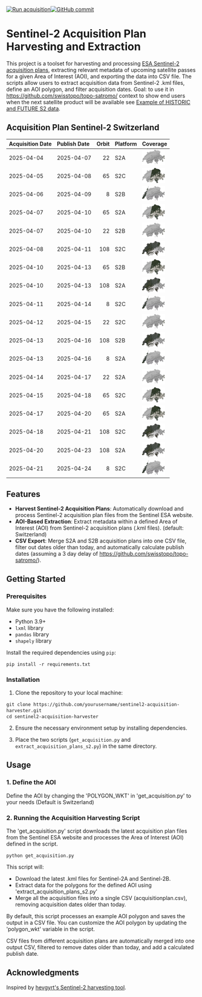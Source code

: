 [![Run acquisition](https://github.com/davidoesch/Sentinel-2-Acquisition-Plan-Harvesting/actions/workflows/run_acquisition.yml/badge.svg)](https://github.com/davidoesch/Sentinel-2-Acquisition-Plan-Harvesting/actions/workflows/run_acquisition.yml)[![GitHub commit](https://img.shields.io/github/last-commit/davidoesch/Sentinel-2-Acquisition-Plan-Harvesting)](https://github.com/davidoesch/Sentinel-2-Acquisition-Plan-Harvesting/commits/main)

# Sentinel-2 Acquisition Plan Harvesting and Extraction

This project is a toolset for harvesting and processing [ESA Sentinel-2 acquisition plans](https://sentinel.esa.int/web/sentinel/copernicus/sentinel-2/acquisition-plans), extracting relevant metadata of upcoming satellite passes for a given Area of Interest (AOI), and exporting the data into CSV file. The scripts allow users to extract acquisition data from Sentinel-2 .kml files, define an AOI polygon, and filter acquisition dates. Goal: to use it in https://github.com/swisstopo/topo-satromo/ context to show end users when the next satellite product will be available see [Example of HISTORIC and FUTURE S2 data](https://davidoesch.github.io/Sentinel-2-Acquisition-Plan-Harvesting/calendar.html).

## Acquisition Plan Sentinel-2 Switzerland
| Acquisition Date   | Publish Date   |   Orbit | Platform   | Coverage                    |
|:-------------------|:---------------|--------:|:-----------|:----------------------------|
| 2025-04-04         | 2025-04-07     |      22 | S2A        | ![Coverage](assets/22.png)  |
| 2025-04-05         | 2025-04-08     |      65 | S2C        | ![Coverage](assets/65.png)  |
| 2025-04-06         | 2025-04-09     |       8 | S2B        | ![Coverage](assets/8.png)   |
| 2025-04-07         | 2025-04-10     |      65 | S2A        | ![Coverage](assets/65.png)  |
| 2025-04-07         | 2025-04-10     |      22 | S2B        | ![Coverage](assets/22.png)  |
| 2025-04-08         | 2025-04-11     |     108 | S2C        | ![Coverage](assets/108.png) |
| 2025-04-10         | 2025-04-13     |      65 | S2B        | ![Coverage](assets/65.png)  |
| 2025-04-10         | 2025-04-13     |     108 | S2A        | ![Coverage](assets/108.png) |
| 2025-04-11         | 2025-04-14     |       8 | S2C        | ![Coverage](assets/8.png)   |
| 2025-04-12         | 2025-04-15     |      22 | S2C        | ![Coverage](assets/22.png)  |
| 2025-04-13         | 2025-04-16     |     108 | S2B        | ![Coverage](assets/108.png) |
| 2025-04-13         | 2025-04-16     |       8 | S2A        | ![Coverage](assets/8.png)   |
| 2025-04-14         | 2025-04-17     |      22 | S2A        | ![Coverage](assets/22.png)  |
| 2025-04-15         | 2025-04-18     |      65 | S2C        | ![Coverage](assets/65.png)  |
| 2025-04-17         | 2025-04-20     |      65 | S2A        | ![Coverage](assets/65.png)  |
| 2025-04-18         | 2025-04-21     |     108 | S2C        | ![Coverage](assets/108.png) |
| 2025-04-20         | 2025-04-23     |     108 | S2A        | ![Coverage](assets/108.png) |
| 2025-04-21         | 2025-04-24     |       8 | S2C        | ![Coverage](assets/8.png)   |

## Features

- **Harvest Sentinel-2 Acquisition Plans**: Automatically download and process Sentinel-2 acquisition plan files from the Sentinel ESA website.
- **AOI-Based Extraction**: Extract metadata within a defined Area of Interest (AOI) from Sentinel-2 acquisition plans (.kml files). (default: Switzerland)
- **CSV Export**: Merge S2A and S2B  acquisition plans into one CSV file, filter out dates older than today, and automatically calculate publish dates (assuming a 3 day delay of https://github.com/swisstopo/topo-satromo/).

## Getting Started

### Prerequisites

Make sure you have the following installed:

- Python 3.9+
- `lxml` library
- `pandas` library
- `shapely` library

Install the required dependencies using `pip`:

```
pip install -r requirements.txt
```
### Installation
1. Clone the repository to your local machine:

```
git clone https://github.com/yourusername/sentinel2-acquisition-harvester.git
cd sentinel2-acquisition-harvester
```
2. Ensure the necessary environment setup by installing dependencies.

3. Place the two scripts (`get_acquisition.py` and `extract_acquisition_plans_s2.py`) in the same directory.

## Usage
### 1. Define the AOI
Define the AOI by changing the 'POLYGON_WKT' in 'get_acquisition.py' to your needs (Default is Switzerland)

### 2. Running the Acquisition Harvesting Script
The 'get_acquisition.py' script downloads the latest acquisition plan files from the Sentinel ESA website and processes the Area of Interest (AOI) defined in the script.
```
python get_acquisition.py
```
This script will:

- Download the latest .kml files for Sentinel-2A and Sentinel-2B.
- Extract data for the polygons for the defined AOI using  'extract_acquisition_plans_s2.py'
- Merge all the acquisition files into a single CSV (acquisitionplan.csv), removing acquisition dates older than today.

By default, this script processes an example AOI polygon and saves the output in a CSV file. You can customize the AOI polygon by updating the 'polygon_wkt' variable in the script.

CSV files from different acquisition plans are automatically merged into one output CSV, filtered to remove dates older than today, and add a calculated publish date.

## Acknowledgments
Inspired by [hevgyrt's Sentinel-2 harvesting tool](https://github.com/hevgyrt/harvest_sentinel_acquisition_plans/).



